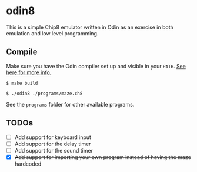 # odin8

This is a simple Chip8 emulator written in Odin as an exercise in both emulation and low level programming.

## Compile
Make sure you have the Odin compiler set up and visible in your `PATH`. [See here for more info.](https://odin-lang.org/docs/install/)

`$ make build`

`$ ./odin8 ./programs/maze.ch8`

See the `programs` folder for other available programs.

## TODOs
- [ ] Add support for keyboard input
- [ ] Add support for the delay timer
- [ ] Add support for the sound timer
- [x] ~~Add support for importing your own program instead of having the maze hardcoded~~
